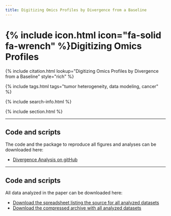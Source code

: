 ```yaml
---
title: Digitizing Omics Profiles by Divergence from a Baseline
---
```


# {% include icon.html icon="fa-solid fa-wrench" %}Digitizing Omics Profiles

{% include citation.html lookup="Digitizing Omics Profiles by Divergence from a Baseline" style="rich" %}

{% include tags.html tags="tumor heterogeneity, data modeling, cancer" %}

{% include search-info.html %}

{% include section.html %}

***
## Code and scripts

The code and the package to reproduce all figures and analyses can be downloaded here:
- [Divergence Analysis on gitHub](https://github.com/wikum/DivergenceAnalysis)

***
## Code and scripts

All data analyzed in the paper can be downloaded here:

- [Download the spreadsheet listing the source for all analyzed datasets](data/divergence/data_sources.xls)
- [Download the compressed archive with all analyzed datasets](data/divergence/omicsData.tar.gz)

